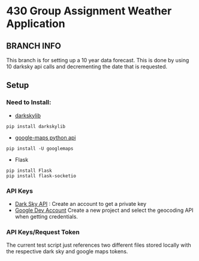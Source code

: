 # 430 Group Assignment Weather Application

## BRANCH INFO
This branch is for setting up a 10 year data forecast.
This is done by using 10 darksky api calls and decrementing the date that is requested. 

## Setup
### Need to Install:
- [darkskylib](https://github.com/lukaskubis/darkskylib) 
```
pip install darkskylib
```
- [google-maps python api](https://github.com/googlemaps/google-maps-services-python)
```
pip install -U googlemaps
```
- Flask 
```
pip install Flask
pip install flask-socketio
```

### API Keys
- [Dark Sky API](https://darksky.net/dev) : Create an account to get a private key 
- [Google Dev Account](https://developers.google.com/console)
Create a new project and select the geocoding API when getting credentials. 

### API Keys/Request Token
The current test script just references two different files stored locally with the respective dark sky and google maps tokens. 


